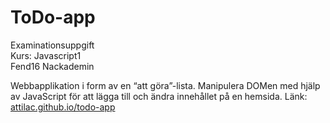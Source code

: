 # ToDo-app
Examinationsuppgift  
Kurs: Javascript1   
Fend16 Nackademin  

Webbapplikation i form av en “att göra”-lista. Manipulera DOMen med hjälp av JavaScript för att lägga till och ändra innehållet på en hemsida.
Länk: [attilac.github.io/todo-app](https://attilac.github.io/todo-app/)

